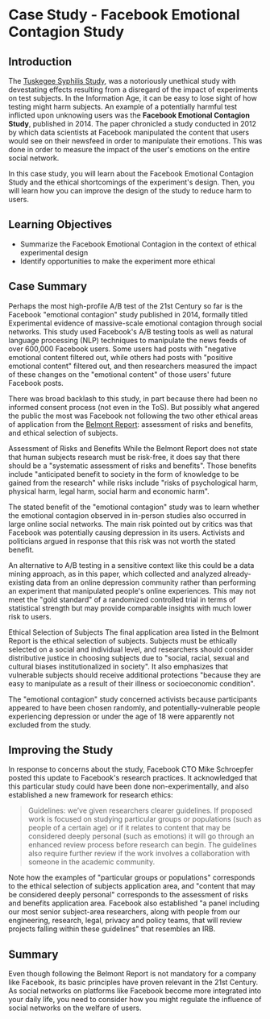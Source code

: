 # Case Study - Facebook Emotional Contagion Study

## Introduction
The [Tuskegee Syphilis Study](https://www.cdc.gov/tuskegee/timeline.htm), was a notoriously unethical study with devestating effects resulting from a disregard of the impact of experiments on test subjects. In the Information Age, it can be easy to lose sight of how testing might harm subjects. An example of a potentially harmful test inflicted upon unknowing users was the __Facebook Emotional Contagion Study__, published in 2014. The paper chronicled a study conducted in 2012 by which data scientists at Facebook manipulated the content that users would see on their newsfeed in order to manipulate their emotions. This was done in order to measure the impact of the user's emotions on the entire social network. 

In this case study, you will learn about the Facebook Emotional Contagion Study and the ethical shortcomings of the experiment's design. Then, you will learn how you can improve the design of the study to reduce harm to users.


## Learning Objectives
* Summarize the Facebook Emotional Contagion in the context of ethical experimental design
* Identify opportunities to make the experiment more ethical

## Case Summary
Perhaps the most high-profile A/B test of the 21st Century so far is the Facebook "emotional contagion" study published in 2014, formally titled Experimental evidence of massive-scale emotional contagion through social networks. This study used Facebook's A/B testing tools as well as natural language processing (NLP) techniques to manipulate the news feeds of over 600,000 Facebook users. Some users had posts with "negative emotional content filtered out, while others had posts with "positive emotional content" filtered out, and then researchers measured the impact of these changes on the "emotional content" of those users' future Facebook posts.

There was broad backlash to this study, in part because there had been no informed consent process (not even in the ToS). But possibly what angered the public the most was Facebook not following the two other ethical areas of application from the [Belmont Report](https://www.hhs.gov/ohrp/regulations-and-policy/belmont-report/read-the-belmont-report/index.html): assessment of risks and benefits, and ethical selection of subjects.

Assessment of Risks and Benefits
While the Belmont Report does not state that human subjects research must be risk-free, it does say that there should be a "systematic assessment of risks and benefits". Those benefits include "anticipated benefit to society in the form of knowledge to be gained from the research" while risks include "risks of psychological harm, physical harm, legal harm, social harm and economic harm".

The stated benefit of the "emotional contagion" study was to learn whether the emotional contagion observed in in-person studies also occurred in large online social networks. The main risk pointed out by critics was that Facebook was potentially causing depression in its users. Activists and politicians argued in response that this risk was not worth the stated benefit.

An alternative to A/B testing in a sensitive context like this could be a data mining approach, as in this paper, which collected and analyzed already-existing data from an online depression community rather than performing an experiment that manipulated people's online experiences. This may not meet the "gold standard" of a randomized controlled trial in terms of statistical strength but may provide comparable insights with much lower risk to users.

Ethical Selection of Subjects
The final application area listed in the Belmont Report is the ethical selection of subjects. Subjects must be ethically selected on a social and individual level, and researchers should consider distributive justice in choosing subjects due to "social, racial, sexual and cultural biases institutionalized in society". It also emphasizes that vulnerable subjects should receive additional protections "because they are easy to manipulate as a result of their illness or socioeconomic condition".

The "emotional contagion" study concerned activists because participants appeared to have been chosen randomly, and potentially-vulnerable people experiencing depression or under the age of 18 were apparently not excluded from the study.

## Improving the Study
In response to concerns about the study, Facebook CTO Mike Schroepfer posted this update to Facebook's research practices. It acknowledged that this particular study could have been done non-experimentally, and also established a new framework for research ethics:

> Guidelines: we’ve given researchers clearer guidelines. If proposed work is focused on studying particular groups or populations (such as people of a certain age) or if it relates to content that may be considered deeply personal (such as emotions) it will go through an enhanced review process before research can begin. The guidelines also require further review if the work involves a collaboration with someone in the academic community.

Note how the examples of "particular groups or populations" corresponds to the ethical selection of subjects application area, and "content that may be considered deeply personal" corresponds to the assessment of risks and benefits application area. Facebook also established "a panel including our most senior subject-area researchers, along with people from our engineering, research, legal, privacy and policy teams, that will review projects falling within these guidelines" that resembles an IRB.


## Summary
Even though following the Belmont Report is not mandatory for a company like Facebook, its basic principles have proven relevant in the 21st Century. As social networks on platforms like Facebook become more integrated into your daily life, you need to consider how you might regulate the influence of social networks on the welfare of users. 
